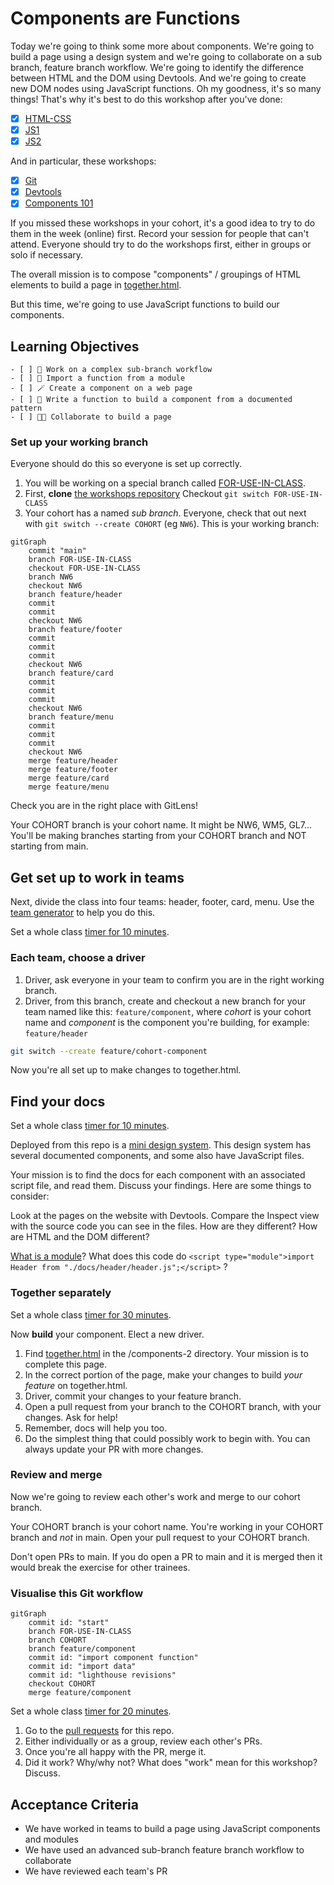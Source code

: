 # Components are Functions

Today we're going to think some more about components. We're going to build a page using a design system and we're going to collaborate on a sub branch, feature branch workflow. We're going to identify the difference between HTML and the DOM using Devtools. And we're going to create new DOM nodes using JavaScript functions. Oh my goodness, it's so many things! That's why it's best to do this workshop after you've done:

- [x] [HTML-CSS](https://curriculum.codeyourfuture.io/html-css/)
- [x] [JS1](https://curriculum.codeyourfuture.io/js1/)
- [x] [JS2](https://curriculum.codeyourfuture.io/js2/)

And in particular, these workshops:

- [x] [Git](https://github.com/CodeYourFuture/CYF-Workshops/tree/main/git-day-1)
- [x] [Devtools](https://github.com/CodeYourFuture/CYF-Workshops/tree/main/devtools)
- [x] [Components 101](https://github.com/CodeYourFuture/CYF-Workshops/tree/main/components-1)

If you missed these workshops in your cohort, it's a good idea to try to do them in the week (online) first. Record your session for people that can't attend. Everyone should try to do the workshops first, either in groups or solo if necessary.

The overall mission is to compose "components" / groupings of HTML elements to build a page in [together.html](https://cyf-workshops.netlify.app/components-2/together.html).

But this time, we're going to use JavaScript functions to build our components.

## Learning Objectives

```objectives
- [ ] 🤩 Work on a complex sub-branch workflow
- [ ] 🚢 Import a function from a module
- [ ] 🪄 Create a component on a web page
- [ ] 📖 Write a function to build a component from a documented pattern
- [ ] 👪🏿 Collaborate to build a page
```

<!--{{<note type="activity" title="Set up your working branch 15m">}}-->

### Set up your working branch

Everyone should do this so everyone is set up correctly.

1. You will be working on a special branch called [FOR-USE-IN-CLASS](https://github.com/CodeYourFuture/CYF-Workshops/tree/FOR-USE-IN-CLASS).
1. First, **clone** [the workshops repository](https://github.com/CodeYourFuture/CYF-Workshops/)
   Checkout `git switch FOR-USE-IN-CLASS`
1. Your cohort has a named _sub branch_. Everyone, check that out next with `git switch --create COHORT` (eg `NW6`). This is your working branch:

```mermaid
gitGraph
    commit "main"
    branch FOR-USE-IN-CLASS
    checkout FOR-USE-IN-CLASS
    branch NW6
    checkout NW6
    branch feature/header
    commit
    commit
    checkout NW6
    branch feature/footer
    commit
    commit
    commit
    checkout NW6
    branch feature/card
    commit
    commit
    commit
    checkout NW6
    branch feature/menu
    commit
    commit
    commit
    checkout NW6
    merge feature/header
    merge feature/footer
    merge feature/card
    merge feature/menu
```

<!--{{</note>}}-->

Check you are in the right place with GitLens!

<!--{{<note type="tip" title="Your working branch is your cohort name">}}-->

Your COHORT branch is your cohort name. It might be NW6, WM5, GL7... You'll be making branches starting from your COHORT branch and NOT starting from main.

<!--{{</note>}}-->

## Get set up to work in teams

Next, divide the class into four teams: header, footer, card, menu. Use the [team generator](https://cyf-workshops.netlify.app/components-2/teams.html) to help you do this.

Set a whole class [timer for 10 minutes](https://www.google.com/search?q=10+minute+time).

<!--{{<note type="activity" title="Set up your branch 10m">}}-->

### Each team, choose a driver

1. Driver, ask everyone in your team to confirm you are in the right working branch.
1. Driver, from this branch, create and checkout a new branch for your team named like this: `feature/component`, where _cohort_ is your cohort name and _component_ is the component you're building, for example: `feature/header`

```bash
git switch --create feature/cohort-component
```

Now you're all set up to make changes to together.html.

<!--{{</note>}}-->

## Find your docs

Set a whole class [timer for 10 minutes](https://www.google.com/search?q=10+minute+timer).

<!--{{<note type="activity" title="Find your docs 10m">}}-->

Deployed from this repo is a [mini design system](https://cyf-workshops.netlify.app/components-2). This design system has several documented components, and some also have JavaScript files.

Your mission is to find the docs for each component with an associated script file, and read them. Discuss your findings. Here are some things to consider:

Look at the pages on the website with Devtools. Compare the Inspect view with the source code you can see in the files. How are they different? How are HTML and the DOM different?

[What is a module](https://www.freecodecamp.org/news/javascript-modules-beginners-guide/)? What does this code do `<script type="module">import Header from "./docs/header/header.js";</script>` ?

<!--{{</note>}}-->

### Together separately

Set a whole class [timer for 30 minutes](https://www.google.com/search?q=30+minute+timer).

<!--{{<note type="activity" title="Parallel Development 30m">}}-->

Now **build** your component. Elect a new driver.

1. Find [together.html](https://cyf-workshops.netlify.app/components-2/together.html) in the /components-2 directory. Your mission is to complete this page.
1. In the correct portion of the page, make your changes to build _your feature_ on together.html.
1. Driver, commit your changes to your feature branch.
1. Open a pull request from your branch to the COHORT branch, with your changes. Ask for help!
1. Remember, docs will help you too.
1. Do the simplest thing that could possibly work to begin with. You can always update your PR with more changes.

<!--{{</note>}}-->

### Review and merge

Now we're going to review each other's work and merge to our cohort branch.

Your COHORT branch is your cohort name. You're working in your COHORT branch and _not_ in main. Open your pull request to your COHORT branch.

<!--{{<note type="warning" title="Your working branch is your cohort name">}}-->

Don't open PRs to main. If you do open a PR to main and it is merged then it would break the exercise for other trainees.

<!--{{</note>}}-->

### Visualise this Git workflow

```mermaid
gitGraph
    commit id: "start"
    branch FOR-USE-IN-CLASS
    branch COHORT
    branch feature/component
    commit id: "import component function"
    commit id: "import data"
    commit id: "lighthouse revisions"
    checkout COHORT
    merge feature/component
```

Set a whole class [timer for 20 minutes](https://www.google.com/search?q=30+minute+timer).

<!--{{<note type="activity" title="Review 20m">}}-->

1. Go to the [pull requests](https://github.com/CodeYourFuture/CYF-Workshops/pulls) for this repo.
1. Either individually or as a group, review each other's PRs.
1. Once you're all happy with the PR, merge it.
1. Did it work? Why/why not? What does "work" mean for this workshop? Discuss.

<!--{{</note>}}-->

## Acceptance Criteria

- We have worked in teams to build a page using JavaScript components and modules
- We have used an advanced sub-branch feature branch workflow to collaborate
- We have reviewed each team's PR
